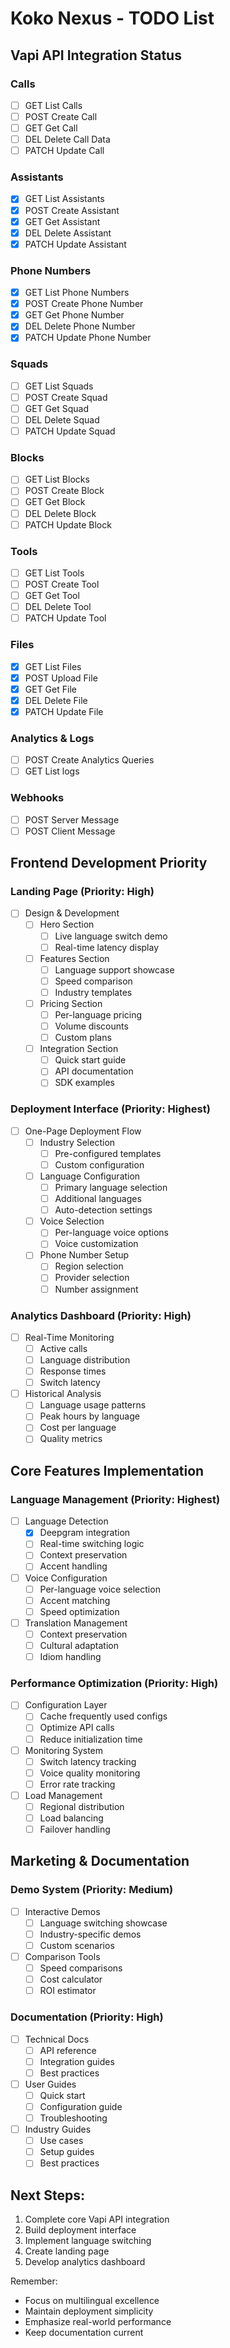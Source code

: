 # Koko Nexus - TODO List

## Vapi API Integration Status

### Calls
- [ ] GET List Calls
- [ ] POST Create Call
- [ ] GET Get Call
- [ ] DEL Delete Call Data
- [ ] PATCH Update Call

### Assistants
- [x] GET List Assistants
- [x] POST Create Assistant
- [x] GET Get Assistant
- [x] DEL Delete Assistant
- [x] PATCH Update Assistant

### Phone Numbers
- [x] GET List Phone Numbers
- [x] POST Create Phone Number
- [x] GET Get Phone Number
- [x] DEL Delete Phone Number
- [x] PATCH Update Phone Number

### Squads
- [ ] GET List Squads
- [ ] POST Create Squad
- [ ] GET Get Squad
- [ ] DEL Delete Squad
- [ ] PATCH Update Squad

### Blocks
- [ ] GET List Blocks
- [ ] POST Create Block
- [ ] GET Get Block
- [ ] DEL Delete Block
- [ ] PATCH Update Block

### Tools
- [ ] GET List Tools
- [ ] POST Create Tool
- [ ] GET Get Tool
- [ ] DEL Delete Tool
- [ ] PATCH Update Tool

### Files
- [x] GET List Files
- [x] POST Upload File
- [x] GET Get File
- [x] DEL Delete File
- [x] PATCH Update File

### Analytics & Logs
- [ ] POST Create Analytics Queries
- [ ] GET List logs

### Webhooks
- [ ] POST Server Message
- [ ] POST Client Message

## Frontend Development Priority

### Landing Page (Priority: High)
- [ ] Design & Development
  - [ ] Hero Section
    - [ ] Live language switch demo
    - [ ] Real-time latency display
  - [ ] Features Section
    - [ ] Language support showcase
    - [ ] Speed comparison
    - [ ] Industry templates
  - [ ] Pricing Section
    - [ ] Per-language pricing
    - [ ] Volume discounts
    - [ ] Custom plans
  - [ ] Integration Section
    - [ ] Quick start guide
    - [ ] API documentation
    - [ ] SDK examples

### Deployment Interface (Priority: Highest)
- [ ] One-Page Deployment Flow
  - [ ] Industry Selection
    - [ ] Pre-configured templates
    - [ ] Custom configuration
  - [ ] Language Configuration
    - [ ] Primary language selection
    - [ ] Additional languages
    - [ ] Auto-detection settings
  - [ ] Voice Selection
    - [ ] Per-language voice options
    - [ ] Voice customization
  - [ ] Phone Number Setup
    - [ ] Region selection
    - [ ] Provider selection
    - [ ] Number assignment

### Analytics Dashboard (Priority: High)
- [ ] Real-Time Monitoring
  - [ ] Active calls
  - [ ] Language distribution
  - [ ] Response times
  - [ ] Switch latency
- [ ] Historical Analysis
  - [ ] Language usage patterns
  - [ ] Peak hours by language
  - [ ] Cost per language
  - [ ] Quality metrics

## Core Features Implementation

### Language Management (Priority: Highest)
- [ ] Language Detection
  - [x] Deepgram integration
  - [ ] Real-time switching logic
  - [ ] Context preservation
  - [ ] Accent handling
- [ ] Voice Configuration
  - [ ] Per-language voice selection
  - [ ] Accent matching
  - [ ] Speed optimization
- [ ] Translation Management
  - [ ] Context preservation
  - [ ] Cultural adaptation
  - [ ] Idiom handling

### Performance Optimization (Priority: High)
- [ ] Configuration Layer
  - [ ] Cache frequently used configs
  - [ ] Optimize API calls
  - [ ] Reduce initialization time
- [ ] Monitoring System
  - [ ] Switch latency tracking
  - [ ] Voice quality monitoring
  - [ ] Error rate tracking
- [ ] Load Management
  - [ ] Regional distribution
  - [ ] Load balancing
  - [ ] Failover handling

## Marketing & Documentation

### Demo System (Priority: Medium)
- [ ] Interactive Demos
  - [ ] Language switching showcase
  - [ ] Industry-specific demos
  - [ ] Custom scenarios
- [ ] Comparison Tools
  - [ ] Speed comparisons
  - [ ] Cost calculator
  - [ ] ROI estimator

### Documentation (Priority: High)
- [ ] Technical Docs
  - [ ] API reference
  - [ ] Integration guides
  - [ ] Best practices
- [ ] User Guides
  - [ ] Quick start
  - [ ] Configuration guide
  - [ ] Troubleshooting
- [ ] Industry Guides
  - [ ] Use cases
  - [ ] Setup guides
  - [ ] Best practices

## Next Steps:
1. Complete core Vapi API integration
2. Build deployment interface
3. Implement language switching
4. Create landing page
5. Develop analytics dashboard

Remember:
- Focus on multilingual excellence
- Maintain deployment simplicity
- Emphasize real-world performance
- Keep documentation current